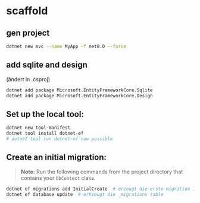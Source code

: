 # scaffold

## gen project

```sh
dotnet new mvc --name MyApp -f net8.0 --force
```

## add sqlite and design

(ändert in .csproj)

```bash
dotnet add package Microsoft.EntityFrameworkCore.Sqlite
dotnet add package Microsoft.EntityFrameworkCore.Design
```

## Set up the local tool:

```bash
dotnet new tool-manifest
dotnet tool install dotnet-ef
# dotnet tool run dotnet-ef now possible
```

## Create an initial migration:

> **Note:** Run the following commands from the project directory that contains your `DbContext` class.

```bash
dotnet ef migrations add InitialCreate  # erzeugt die erste migration im code
dotnet ef database update  # erhzeugt die _migrations table
```
